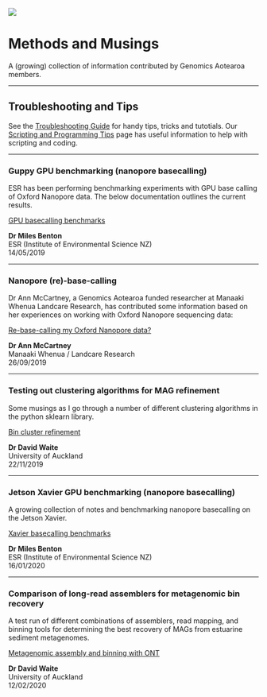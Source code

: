 [![](https://ga-beacon.appspot.com/UA-174131763-1/methods-and-musings/readme?pixel)](https://github.com/igrigorik/ga-beacon)

# Methods and Musings

A (growing) collection of information contributed by Genomics Aotearoa members.

----

## Troubleshooting and Tips

See the [Troubleshooting Guide](https://github.com/GenomicsAotearoa/methods-and-musings/blob/master/TroubleshootingGuide.md) for handy tips, tricks and tutotials. Our [Scripting and Programming Tips](https://github.com/GenomicsAotearoa/methods-and-musings/blob/master/ScriptingAndProgrammingTips.md) page has useful information to help with scripting and coding.

----

### Guppy GPU benchmarking (nanopore basecalling)

ESR has been performing benchmarking experiments with GPU base calling of Oxford Nanopore data. The below documentation outlines the current results.

[GPU basecalling benchmarks](https://esr-nz.github.io/gpu_basecalling_testing/gpu_benchmarking.html)

**Dr Miles Benton**<br>
ESR (Institute of Environmental Science NZ)<br>
14/05/2019

----

### Nanopore (re)-base-calling

Dr Ann McCartney, a Genomics Aotearoa funded researcher at Manaaki Whenua Landcare Research, has contributed some information based on her experiences on working with Oxford Nanopore sequencing data:

[Re-base-calling my Oxford Nanopore data?](nanopore-basecalling/nanopore-basecalling.md)

**Dr Ann McCartney**<br>
Manaaki Whenua / Landcare Research<br>
26/09/2019

---

### Testing out clustering algorithms for MAG refinement

Some musings as I go through a number of different clustering algorithms in the python sklearn library.

[Bin cluster refinement](bin-cluster-refinement/clustering-with-sklearn.md)

**Dr David Waite**<br>
University of Auckland<br>
22/11/2019  

----

### Jetson Xavier GPU benchmarking (nanopore basecalling)

A growing collection of notes and benchmarking nanopore basecalling on the Jetson Xavier.

[Xavier basecalling benchmarks](https://gist.github.com/sirselim/2ebe2807112fae93809aa18f096dbb94)

**Dr Miles Benton**<br>
ESR (Institute of Environmental Science NZ)<br>
16/01/2020

----

### Comparison of long-read assemblers for metagenomic bin recovery

A test run of different combinations of assemblers, read mapping, and binning tools for determining the best recovery of MAGs from estuarine sediment metagenomes.

[Metagenomic assembly and binning with ONT](https://github.com/GenomicsAotearoa/methods-and-musings/tree/master/metagenomic_ont)

**Dr David Waite**<br>
University of Auckland<br>
12/02/2020

